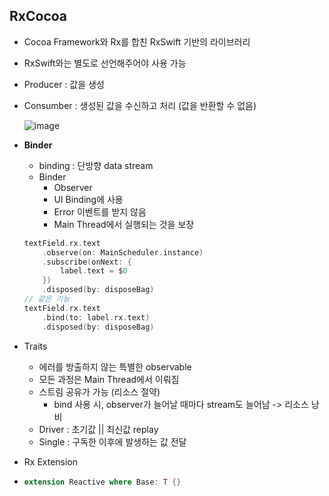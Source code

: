 ## RxCocoa
- Cocoa Framework와 Rx를 합친 RxSwift 기반의 라이브러리
- RxSwift와는 별도로 선언해주어야 사용 가능
- Producer : 값을 생성
- Consumber : 생성된 값을 수신하고 처리 (값을 반환할 수 없음)
 
  ![image](https://user-images.githubusercontent.com/46417892/159453578-8792e72f-4097-4348-b9ba-7605a2507c7c.png) 
- **Binder**
  - binding : 단방향 data stream
  - Binder
    - Observer 
    - UI Binding에 사용
    - Error 이벤트를 받지 않음
    - Main Thread에서 실행되는 것을 보장
  ```swift
  textField.rx.text
      .observe(on: MainScheduler.instance)
      .subscribe(onNext: {
          label.text = $0
      })
      .disposed(by: disposeBag)
  // 같은 기능
  textField.rx.text
      .bind(to: label.rx.text)
      .disposed(by: disposeBag)
  ```
- Traits
  - 에러를 방출하지 않는 특별한 observable
  - 모든 과정은 Main Thread에서 이뤄짐
  - 스트림 공유가 가능 (리소스 절약)
    - bind 사용 시, observer가 늘어날 때마다 stream도 늘어남 -> 리소스 낭비
  - Driver : 초기값 || 최신값 replay
  - Single : 구독한 이후에 발생하는 값 전달

- Rx Extension
- ```swift  
  extension Reactive where Base: T {} 
  ```
  
